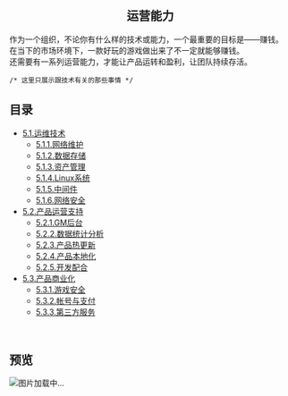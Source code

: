 <h2 align="center">运营能力</h2>
<p>
作为一个组织，不论你有什么样的技术或能力，一个最重要的目标是——赚钱。<br/>
在当下的市场环境下，一款好玩的游戏做出来了不一定就能够赚钱。<br/>
还需要有一系列运营能力，才能让产品运转和盈利，让团队持续存活。<br/>

```/* 这里只展示跟技术有关的那些事情 */```
</p>

## 目录

* [5.1.运维技术](5.1.运维技术.md)
    * [5.1.1.网络维护](5.1.1.网络维护.md)
    * [5.1.2.数据存储](5.1.2.数据存储.md)
    * [5.1.3.资产管理](5.1.3.资产管理.md)
    * [5.1.4.Linux系统](5.1.4.Linux系统.md)
    * [5.1.5.中间件](5.1.5.中间件.md)
    * [5.1.6.网络安全](5.1.6.网络安全.md)
* [5.2.产品运营支持](5.2.产品运营支持.md)
    * [5.2.1.GM后台](5.2.1.GM后台.md)
    * [5.2.2.数据统计分析](5.2.2.数据统计分析.md)
    * [5.2.3.产品热更新](5.2.3.产品热更新.md)
    * [5.2.4.产品本地化](5.2.4.产品本地化.md)
    * [5.2.5.开发配合](5.2.5.开发配合.md)
* [5.3.产品商业化](5.3.产品商业化.md)
    * [5.3.1.游戏安全](5.3.1.游戏安全.md)
    * [5.3.2.帐号与支付](5.3.2.帐号与支付.md)
    * [5.3.3.第三方服务](5.3.3.第三方服务.md)
<br/>

## 预览
![图片加载中...](../overview/5.运营能力.png)



